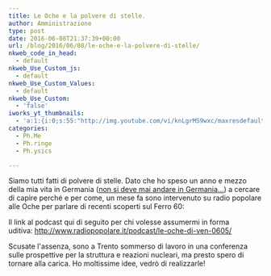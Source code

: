 ```yaml
---
title: Le Oche e la polvere di stelle.
author: Amministrazione
type: post
date: 2016-06-08T21:37:39+00:00
url: /blog/2016/06/08/le-oche-e-la-polvere-di-stelle/
nkweb_code_in_head:
  - default
nkweb_Use_Custom_js:
  - default
nkweb_Use_Custom_Values:
  - default
nkweb_Use_Custom:
  - 'false'
iworks_yt_thumbnails:
  - 'a:1:{i:0;s:55:"http://img.youtube.com/vi/knLgrMS9wxc/maxresdefault.jpg";}'
categories:
  - Ph.Me
  - Ph.ringe
  - Ph.ysics

---
```

Siamo tutti fatti di polvere di stelle. Dato che ho speso un anno e mezzo della mia vita in Germania ([non si deve mai andare in Germania...][1]) a cercare di capire perché e per come, un mese fa sono intervenuto su radio popolare alle Oche per parlare di recenti scoperti sul Ferro 60:

Il link al podcast qui di seguito per chi volesse assumermi in forma uditiva: <http://www.radiopopolare.it/podcast/le-oche-di-ven-0605/>

Scusate l'assenza, sono a Trento sommerso di lavoro in una conferenza sulle prospettive per la struttura e reazioni nucleari, ma presto spero di tornare alla carica. Ho moltissime idee, vedrò di realizzarle!

 [1]: https://www.youtube.com/watch?v=knLgrMS9wxc